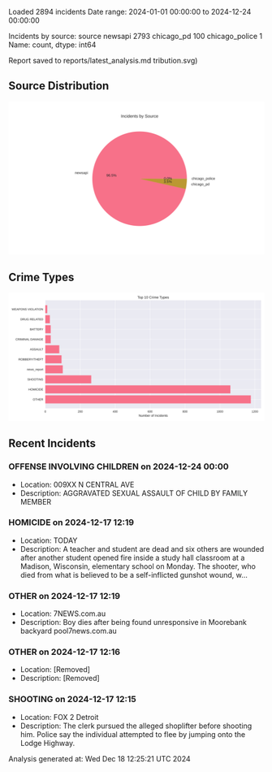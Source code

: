 
Loaded 2894 incidents
Date range: 2024-01-01 00:00:00 to 2024-12-24 00:00:00

Incidents by source:
source
newsapi           2793
chicago_pd         100
chicago_police       1
Name: count, dtype: int64

Report saved to reports/latest_analysis.md
tribution.svg)

## Source Distribution
![Source Distribution](images/source_distribution.svg)

## Crime Types
![Crime Types](images/crime_types.svg)

## Recent Incidents

### OFFENSE INVOLVING CHILDREN on 2024-12-24 00:00
- Location: 009XX N CENTRAL AVE
- Description: AGGRAVATED SEXUAL ASSAULT OF CHILD BY FAMILY MEMBER


### HOMICIDE on 2024-12-17 12:19
- Location: TODAY
- Description: A teacher and student are dead and six others are wounded after another student opened fire inside a study hall classroom at a Madison, Wisconsin, elementary school on Monday. The shooter, who died from what is believed to be a self-inflicted gunshot wound, w…


### OTHER on 2024-12-17 12:19
- Location: 7NEWS.com.au
- Description: Boy dies after being found unresponsive in Moorebank backyard pool7news.com.au


### OTHER on 2024-12-17 12:16
- Location: [Removed]
- Description: [Removed]


### SHOOTING on 2024-12-17 12:15
- Location: FOX 2 Detroit
- Description: The clerk pursued the alleged shoplifter before shooting him. Police say the individual attempted to flee by jumping onto the Lodge Highway.

Analysis generated at: Wed Dec 18 12:25:21 UTC 2024
